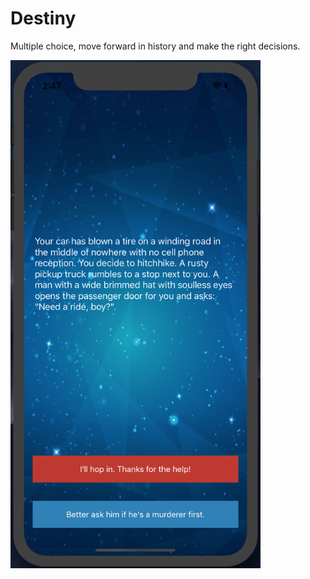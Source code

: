 # Destiny
Multiple choice, move forward in history and make the right decisions.

<img src="Images/Destiny.png" width="400" >
